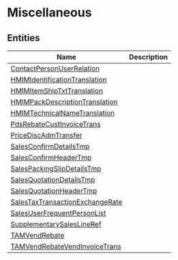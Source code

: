 
# Miscellaneous


## Entities

|Name|Description|
|---|---|
|[ContactPersonUserRelation](ContactPersonUserRelation.cdm.json)||
|[HMIMIdentificationTranslation](HMIMIdentificationTranslation.cdm.json)||
|[HMIMItemShipTxtTranslation](HMIMItemShipTxtTranslation.cdm.json)||
|[HMIMPackDescriptionTranslation](HMIMPackDescriptionTranslation.cdm.json)||
|[HMIMTechnicalNameTranslation](HMIMTechnicalNameTranslation.cdm.json)||
|[PdsRebateCustInvoiceTrans](PdsRebateCustInvoiceTrans.cdm.json)||
|[PriceDiscAdmTransfer](PriceDiscAdmTransfer.cdm.json)||
|[SalesConfirmDetailsTmp](SalesConfirmDetailsTmp.cdm.json)||
|[SalesConfirmHeaderTmp](SalesConfirmHeaderTmp.cdm.json)||
|[SalesPackingSlipDetailsTmp](SalesPackingSlipDetailsTmp.cdm.json)||
|[SalesQuotationDetailsTmp](SalesQuotationDetailsTmp.cdm.json)||
|[SalesQuotationHeaderTmp](SalesQuotationHeaderTmp.cdm.json)||
|[SalesTaxTransactionExchangeRate](SalesTaxTransactionExchangeRate.cdm.json)||
|[SalesUserFrequentPersonList](SalesUserFrequentPersonList.cdm.json)||
|[SupplementarySalesLineRef](SupplementarySalesLineRef.cdm.json)||
|[TAMVendRebate](TAMVendRebate.cdm.json)||
|[TAMVendRebateVendInvoiceTrans](TAMVendRebateVendInvoiceTrans.cdm.json)||
